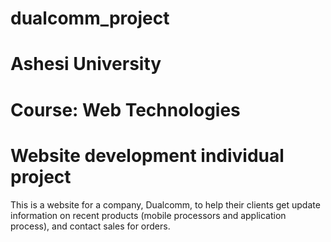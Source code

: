 # dualcomm_project
# Ashesi University
# Course: Web Technologies
# Website development individual project
This is a website for a company, Dualcomm, to help their clients get update information on recent products (mobile processors and application process), and contact sales
for orders.
